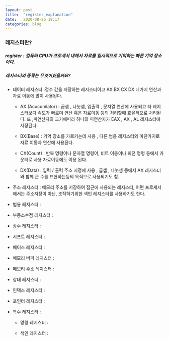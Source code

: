 ```yaml
---
layout: post
title:  "register_explanation"
date:   2020-08-26 19:17
categories: blog
---
```


### 레지스터란?

##### register : 컴퓨터 CPU가 프로세서 내에서 자료를 일시적으로 기억하는 빠른 기억 장소이다.

##### 레지스터의 종류는 무엇이있을까요?

+ 데이터 레지스터 :정수 값을 저장하는 레지스터이고 AX BX CX DX 네가지 연산과 자료 이동에 많이 사용된다.

	+ AX (Acucumlator) : 곱셈 , 나눗셈, 입출력 , 문자열 연산에 사용되고 타 레지스터보다 속도가 빠르며 연산 혹은 자료이동 등의 처리할때 효율적으로 처리된다. 또 ,피연산자의 크기에따라 하나의 피연산자가 EAX , AX , AL 레지스터에 저장된다.

	+ BX(Base) : 기억 장소를 가르키는데 사용 , 다른 범용 레지스터와 마찬가지로 자료 이동과 연산에 사용된다.

	+ CX(Count) : 반복 명령어나 문자열 명령어, 비트 이동이나 회전 명령 등에서 카운터로 사용 자료이동에도 이용 된다.

	+ DX(Data) : 입력 / 출력  주소 지정에 사용 , 곱셉 , 나눗셈 등에서 AX 레지스터와 함께 큰 수를 표현하는등의 목적으로 사용되기도 함.

+ 주소 레지스터 : 메모리 주소를 저장하여 접근에 사용되는 레지스터, 어떤 프로세서에서는 주소저장이 아닌, 조작하기위한 색인 레지스터를 사용하기도 한다.

+ 범용 레지스터 :

+ 부등소수점 레지스터 :

+ 상수 레지스터 :

+ 시프트 레지스터 :

+ 베이스 레지스터 :

+ 메모리 버퍼 레지스터 :

+ 메모리 주소 레지스터 :

+ 상태 레지스터 :

+ 인덱스 레지스터 :

+ 포인터 레지스터 :

+ 특수 레지스터 :

	+ 명령 레지스터 :

	+ 색인 레지스터 :
